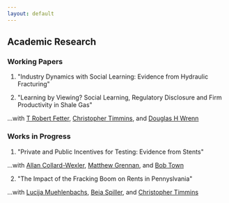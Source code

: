 ```yaml
---
layout: default
---
```


## Academic Research



### Working Papers

1. "Industry Dynamics with Social Learning: Evidence from Hydraulic Fracturing"

2. "Learning by Viewing? Social Learning, Regulatory Disclosure and Firm Productivity in Shale Gas"

...with [T Robert Fetter](https://sites.duke.edu/trfetter/), [Christopher Timmins](https://sites.duke.edu/christophertimmins), and [Douglas H Wrenn](https://aese.psu.edu/directory/dhw121)

### Works in Progress

1. "Private and Public Incentives for Testing: Evidence from Stents"

...with [Allan Collard-Wexler](https://sites.duke.edu/collardwexler/), [Matthew Grennan](https://hcmg.wharton.upenn.edu/profile/grennan/), and [Bob Town](https://liberalarts.utexas.edu/prc/directory/faculty/rt24558)

2. "The Impact of the Fracking Boom on Rents in Pennyslvania"

...with [Lucija Muehlenbachs](https://sites.google.com/site/lucijamuehlenbachs/), [Beia Spiller](https://www.edf.org/people/beia-spiller), and [Christopher Timmins](https://sites.duke.edu/christophertimmins)

